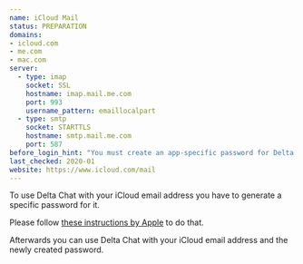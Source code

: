 ```yaml
---
name: iCloud Mail
status: PREPARATION
domains:
- icloud.com
- me.com
- mac.com
server:
  - type: imap
    socket: SSL
    hostname: imap.mail.me.com
    port: 993
    username_pattern: emaillocalpart
  - type: smtp
    socket: STARTTLS
    hostname: smtp.mail.me.com
    port: 587
before_login_hint: "You must create an app-specific password for Delta Chat before login."
last_checked: 2020-01
website: https://www.icloud.com/mail
---
```


To use Delta Chat with your iCloud email address you have to generate a specific password for it.

Please follow [these instructions by Apple](https://support.apple.com/en-us/HT202304) to do that.

Afterwards you can use Delta Chat with your iCloud email address and the newly created password.
